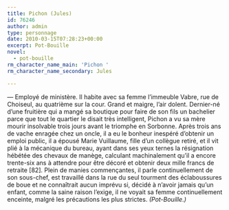 ```yaml
---
title: Pichon (Jules)
id: 76246
author: admin
type: personnage
date: 2010-03-15T07:28:23+00:00
excerpt: Pot-Bouille
novel:
  - pot-bouille
rm_character_name_main: 'Pichon '
rm_character_name_secondary: Jules

---
```

— Employé de ministère. Il habite avec sa femme l&rsquo;immeuble Vabre, rue de Choiseul, au quatrième sur la cour. Grand et maigre, l&rsquo;air dolent. Dernier-né d&rsquo;une fruitière qui a mangé sa boutique pour faire de son fils un bachelier parce que tout le quartier le disait très intelligent, Pichon a vu sa mère mourir insolvable trois jours avant le triomphe en Sorbonne. Après trois ans de vache enragée chez un oncle, il a eu le bonheur inespéré d&rsquo;obtenir un emploi public, il a épousé Marie Vuillaume, fille d&rsquo;un collègue retiré, et il vit plié à la mécanique du bureau, ayant dans ses yeux ternes la résignation hébétée des chevaux de manège, calculant machinalement qu&rsquo;il a encore trente-six ans à attendre pour être décoré et obtenir deux mille francs de retraite [82]. Plein de manies commençantes, il parle continuellement de son sous-chef, est travaillé dans la rue du seul tourment des éclaboussures de boue et ne connaîtrait aucun imprévu si, décidé à n&rsquo;avoir jamais qu&rsquo;un enfant, comme la saine raison l&rsquo;exige, il ne voyait sa femme continuellement enceinte, malgré les précautions les plus strictes. _(Pot-Bouille.)_